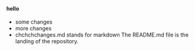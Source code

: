 #### hello

* some changes
* more changes
* chchchchanges.md stands for markdown
The README.md file is the landing of the repository.